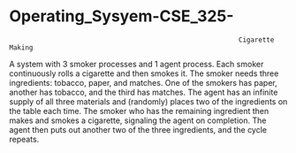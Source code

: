 # Operating_Sysyem-CSE_325-
                                                              Cigarette Making
 A system with 3 smoker processes and 1 agent process. Each smoker continuously rolls a cigarette and then smokes it. The smoker needs three ingredients: tobacco, paper, and matches. One of the smokers has paper, another has tobacco, and the third has matches. The agent has an infinite supply of all three materials and (randomly) places two of the ingredients on the table each time. The smoker who has the remaining ingredient then makes and smokes a cigarette, signaling the agent on completion. The agent then puts out another two of the three ingredients, and the cycle repeats.

